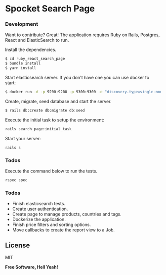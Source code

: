 # Spocket Search Page
### Development

Want to contribute? Great!
The application requires Ruby on Rails, Postgres, React and ElasticSearch to run.

Install the dependencies.

```sh
$ cd ruby_react_search_page
$ bundle install
$ yarn install
```

Start elasticsearch server. If you don't have one you can use docker to start:

```sh
$ docker run -d -p 9200:9200 -p 9300:9300 -e "discovery.type=single-node" docker.elastic.co/elasticsearch/elasticsearch:7.5.2
```

Create, migrate, seed database and start the server.

```sh
$ rails db:create db:migrate db:seed
```

Execute the initial task to setup the environment:
```sh
rails search_page:initial_task
```

Start your server:
```sh
rails s
```

### Todos

Execute the command below to run the tests.

```sh
rspec spec
```


### Todos

 - Finish elasticsearch tests.
 - Create user authentication.
 - Create page to manage products, countries and tags.
 - Dockerize the application.
 - Finish price filters and sorting options.
 - Move callbacks to create the report view to a Job.

License
----

MIT

**Free Software, Hell Yeah!**

   

